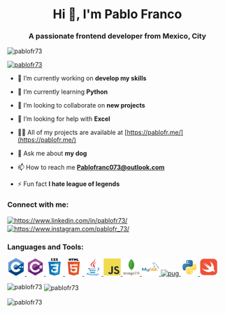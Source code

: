 <h1 align="center">Hi 👋, I'm Pablo Franco</h1>
<h3 align="center">A passionate frontend developer from Mexico, City</h3>

<p align="left"> <img src="https://komarev.com/ghpvc/?username=pablofr73&label=Profile%20views&color=0e75b6&style=flat" alt="pablofr73" /> </p>

<p align="left"> <a href="https://github.com/ryo-ma/github-profile-trophy"><img src="https://github-profile-trophy.vercel.app/?username=pablofr73" alt="pablofr73" /></a> </p>

- 🔭 I’m currently working on **develop my skills**

- 🌱 I’m currently learning **Python**

- 👯 I’m looking to collaborate on **new projects**

- 🤝 I’m looking for help with **Excel**

- 👨‍💻 All of my projects are available at [https://pablofr.me/](https://pablofr.me/)

- 💬 Ask me about **my dog**

- 📫 How to reach me **Pablofranc073@outlook.com**

- ⚡ Fun fact **I hate league of legends**

<h3 align="left">Connect with me:</h3>
<p align="left">
<a href="https://linkedin.com/in/https://www.linkedin.com/in/pablofr73/" target="blank"><img align="center" src="https://raw.githubusercontent.com/rahuldkjain/github-profile-readme-generator/master/src/images/icons/Social/linked-in-alt.svg" alt="https://www.linkedin.com/in/pablofr73/" height="30" width="40" /></a>
<a href="https://instagram.com/https://www.instagram.com/pablofr_73/" target="blank"><img align="center" src="https://raw.githubusercontent.com/rahuldkjain/github-profile-readme-generator/master/src/images/icons/Social/instagram.svg" alt="https://www.instagram.com/pablofr_73/" height="30" width="40" /></a>
</p>

<h3 align="left">Languages and Tools:</h3>
<p align="left"> <a href="https://www.w3schools.com/cpp/" target="_blank" rel="noreferrer"> <img src="https://raw.githubusercontent.com/devicons/devicon/master/icons/cplusplus/cplusplus-original.svg" alt="cplusplus" width="40" height="40"/> </a> <a href="https://www.w3schools.com/cs/" target="_blank" rel="noreferrer"> <img src="https://raw.githubusercontent.com/devicons/devicon/master/icons/csharp/csharp-original.svg" alt="csharp" width="40" height="40"/> </a> <a href="https://www.w3schools.com/css/" target="_blank" rel="noreferrer"> <img src="https://raw.githubusercontent.com/devicons/devicon/master/icons/css3/css3-original-wordmark.svg" alt="css3" width="40" height="40"/> </a> <a href="https://www.w3.org/html/" target="_blank" rel="noreferrer"> <img src="https://raw.githubusercontent.com/devicons/devicon/master/icons/html5/html5-original-wordmark.svg" alt="html5" width="40" height="40"/> </a> <a href="https://www.java.com" target="_blank" rel="noreferrer"> <img src="https://raw.githubusercontent.com/devicons/devicon/master/icons/java/java-original.svg" alt="java" width="40" height="40"/> </a> <a href="https://developer.mozilla.org/en-US/docs/Web/JavaScript" target="_blank" rel="noreferrer"> <img src="https://raw.githubusercontent.com/devicons/devicon/master/icons/javascript/javascript-original.svg" alt="javascript" width="40" height="40"/> </a> <a href="https://www.mongodb.com/" target="_blank" rel="noreferrer"> <img src="https://raw.githubusercontent.com/devicons/devicon/master/icons/mongodb/mongodb-original-wordmark.svg" alt="mongodb" width="40" height="40"/> </a> <a href="https://www.mysql.com/" target="_blank" rel="noreferrer"> <img src="https://raw.githubusercontent.com/devicons/devicon/master/icons/mysql/mysql-original-wordmark.svg" alt="mysql" width="40" height="40"/> </a> <a href="https://pugjs.org" target="_blank" rel="noreferrer"> <img src="https://cdn.worldvectorlogo.com/logos/pug.svg" alt="pug" width="40" height="40"/> </a> <a href="https://www.python.org" target="_blank" rel="noreferrer"> <img src="https://raw.githubusercontent.com/devicons/devicon/master/icons/python/python-original.svg" alt="python" width="40" height="40"/> </a> <a href="https://developer.apple.com/swift/" target="_blank" rel="noreferrer"> <img src="https://raw.githubusercontent.com/devicons/devicon/master/icons/swift/swift-original.svg" alt="swift" width="40" height="40"/> </a> </p>

<p><img align="left" src="https://github-readme-stats.vercel.app/api/top-langs?username=pablofr73&show_icons=true&locale=en&layout=compact" alt="pablofr73" /></p>

<p>&nbsp;<img align="center" src="https://github-readme-stats.vercel.app/api?username=pablofr73&show_icons=true&locale=en" alt="pablofr73" /></p>

<p><img align="center" src="https://github-readme-streak-stats.herokuapp.com/?user=pablofr73&" alt="pablofr73" /></p>
